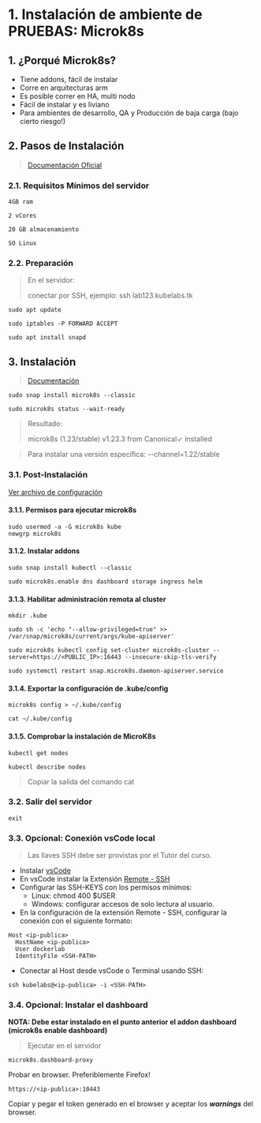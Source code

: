 # 1. Instalación de ambiente de **PRUEBAS**: Microk8s <!-- omit in TOC -->

## 1. ¿Porqué Microk8s?

- Tiene addons, fácil de instalar
- Corre en arquitecturas arm
- Es posible correr en HA, multi nodo
- Fácil de instalar y es liviano
- Para ambientes de desarrollo, QA y Producción de baja carga (bajo cierto riesgo!)

## 2. Pasos de Instalación
> [Documentación Oficial](https://microk8s.io/docs)

### 2.1. Requisitos Mínimos del servidor
~~~~
4GB ram

2 vCores

20 GB almacenamiento

SO Linux
~~~~

### 2.2. Preparación

> En el servidor:
>
> conectar por SSH, ejemplo: ssh lab123.kubelabs.tk


```vim
sudo apt update

sudo iptables -P FORWARD ACCEPT

sudo apt install snapd
```

## 3. Instalación
>[Documentación](https://microk8s.io/)

```vim
sudo snap install microk8s --classic

sudo microk8s status --wait-ready
```
> Resultado:
>
> microk8s (1.23/stable) v1.23.3 from Canonical✓ installed

> Para instalar una versión específica: --channel=1.22/stable
### 3.1. Post-Instalación
[Ver archivo de configuración](./post-install.sh)

#### 3.1.1. Permisos para ejecutar microk8s

```vim
sudo usermod -a -G microk8s kube
newgrp microk8s
```

#### 3.1.2. Instalar addons
```vim
sudo snap install kubectl --classic

sudo microk8s.enable dns dashboard storage ingress helm
```

#### 3.1.3. Habilitar administración remota al cluster
```vim
mkdir .kube

sudo sh -c 'echo "--allow-privileged=true" >> /var/snap/microk8s/current/args/kube-apiserver'

sudo microk8s kubectl config set-cluster microk8s-cluster --server=https://<PUBLIC_IP>:16443 --insecure-skip-tls-verify

sudo systemctl restart snap.microk8s.daemon-apiserver.service
```

#### 3.1.4. Exportar la configuración de .kube/config
```vim
microk8s config > ~/.kube/config

cat ~/.kube/config
```

#### 3.1.5. Comprobar la instalación de MicroK8s

```vim
kubectl get nodes

kubectl describe nodes
```



> Copiar la salida del comando cat

### 3.2. Salir del servidor
```vim
exit
```

### 3.3. Opcional: Conexión vsCode local
> Las llaves SSH debe ser provistas por el Tutor del curso.

- Instalar [vsCode](https://code.visualstudio.com/download)
- En vsCode instalar la Extensión [Remote - SSH](https://marketplace.visualstudio.com/items?itemName=ms-vscode-remote.remote-ssh)
- Configurar las SSH-KEYS con los permisos mínimos:
	- Linux: chmod 400 $USER
	- Windows: configurar accesos de solo lectura al usuario.
- En la configuración de la extensión Remote - SSH, configurar la conexión con el siguiente formato:

```vim
Host <ip-publica>
  HostName <ip-publica>
  User dockerlab
  IdentityFile <SSH-PATH>
```
- Conectar al Host desde vsCode o Terminal usando SSH:
```vim
ssh kubelabs@<ip-publica> -i <SSH-PATH>
```

### 3.4. Opcional: Instalar el dashboard

**NOTA: Debe estar instalado en el punto anterior el addon dashboard (microk8s enable dashboard)**

> Ejecutar en el servidor

```vim
microk8s.dashboard-proxy
```
Probar en browser. Preferiblemente Firefox!
```vim
https://<ip-publica>:10443
```

Copiar y pegar el token generado en el browser y aceptar los ***warnings*** del browser.
